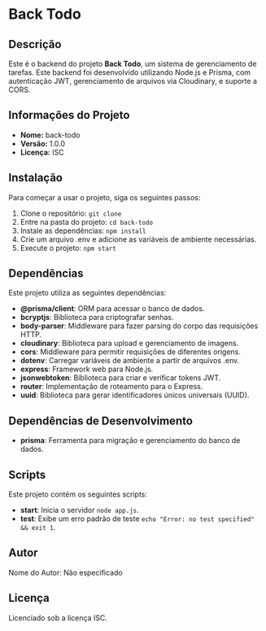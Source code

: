 
<body>
  <h1>Back Todo</h1>

  <h2>Descrição</h2>
  <p>Este é o backend do projeto <strong>Back Todo</strong>, um sistema de gerenciamento de tarefas. Este backend foi desenvolvido utilizando Node.js e Prisma, com autenticação JWT, gerenciamento de arquivos via Cloudinary, e suporte a CORS.</p>

  <h2>Informações do Projeto</h2>
  <ul>
    <li><strong>Nome:</strong> back-todo</li>
    <li><strong>Versão:</strong> 1.0.0</li>
    <li><strong>Licença:</strong> ISC</li>
  </ul>

  <h2>Instalação</h2>
  <p>Para começar a usar o projeto, siga os seguintes passos:</p>
  <ol>
    <li>Clone o repositório: <code>git clone <url-do-repositorio></code></li>
    <li>Entre na pasta do projeto: <code>cd back-todo</code></li>
    <li>Instale as dependências: <code>npm install</code></li>
    <li>Crie um arquivo .env e adicione as variáveis de ambiente necessárias.</li>
    <li>Execute o projeto: <code>npm start</code></li>
  </ol>

  <h2>Dependências</h2>
  <p>Este projeto utiliza as seguintes dependências:</p>
  <ul>
    <li><strong>@prisma/client</strong>: ORM para acessar o banco de dados.</li>
    <li><strong>bcryptjs</strong>: Biblioteca para criptografar senhas.</li>
    <li><strong>body-parser</strong>: Middleware para fazer parsing do corpo das requisições HTTP.</li>
    <li><strong>cloudinary</strong>: Biblioteca para upload e gerenciamento de imagens.</li>
    <li><strong>cors</strong>: Middleware para permitir requisições de diferentes origens.</li>
    <li><strong>dotenv</strong>: Carregar variáveis de ambiente a partir de arquivos .env.</li>
    <li><strong>express</strong>: Framework web para Node.js.</li>
    <li><strong>jsonwebtoken</strong>: Biblioteca para criar e verificar tokens JWT.</li>
    <li><strong>router</strong>: Implementação de roteamento para o Express.</li>
    <li><strong>uuid</strong>: Biblioteca para gerar identificadores únicos universais (UUID).</li>
  </ul>

  <h2>Dependências de Desenvolvimento</h2>
  <ul>
    <li><strong>prisma</strong>: Ferramenta para migração e gerenciamento do banco de dados.</li>
  </ul>

  <h2>Scripts</h2>
  <p>Este projeto contém os seguintes scripts:</p>
  <ul>
    <li><strong>start</strong>: Inicia o servidor <code>node app.js</code>.</li>
    <li><strong>test</strong>: Exibe um erro padrão de teste <code>echo "Error: no test specified" && exit 1</code>.</li>
  </ul>

  <h2>Autor</h2>
  <p>Nome do Autor: Não especificado</p>

  <h2>Licença</h2>
  <p>Licenciado sob a licença ISC.</p>
</body>
</html>
